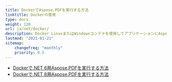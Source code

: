 ```yaml
---
title: DockerでAspose.PDFを実行する方法
linktitle: Dockerの使用
type: docs
weight: 120
url: ja/net/docker/
description: Docker LinuxまたはWindowsコンテナを使用してアプリケーションにAspose.PDFの機能を統合する
lastmod: "2021-01-21"
sitemap:
    changefreq: "monthly"
    priority: 0.5
---
```


* [Dockerで.NET 6用Aspose.PDFを実行する方法](dotnet6)
* [Dockerで.NET 8用Aspose.PDFを実行する方法](dotnet8)
